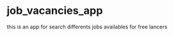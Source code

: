job_vacancies_app
=================

this is an app for search differents jobs availables for free lancers
